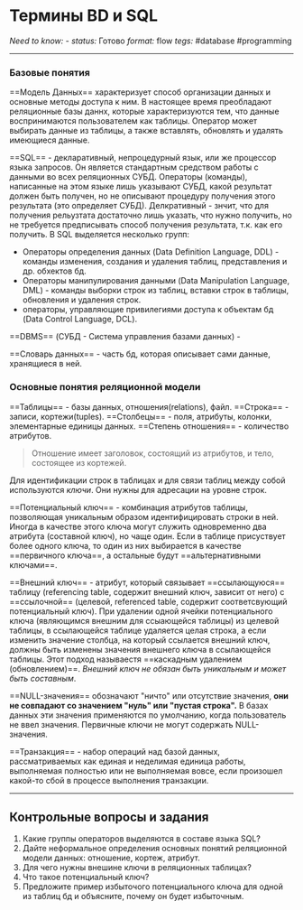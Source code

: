 # Термины BD и SQL
*Need to know:* -
*status:* Готово
*format:* flow
*tegs:* #database #programming 

---
### Базовые понятия
==Модель Данных== характеризует способ организации данных и основные методы доступа к ним. В настоящее время преобладают реляционные базы даннх, которые характеризуются тем, что данные воспринимаются пользователем как таблицы. Оператор может выбирать данные из таблицы, а также вставлять, обновлять и удалять имеющиеся данные.

==SQL== - декларативный, непроцедурный язык, или же процессор языка запросов. Он является стандартным средством работы с данными во всех реляционных СУБД. Операторы (команды), написанные на этом языке лишь указывают СУБД, какой результат должен быть получен, но не описывают процедуру получения этого результата (это определяет СУБД). Делкративный - знчит, что для получения рельузтата достаточно лишь указать, что нужно получить, но не требуется предписывать способ получения результата, т.к. как его получить. В SQL выделяется несколько групп:
- Операторы определения данных (Data Definition Language, DDL) - команды изменения, создания и удаления таблиц, представления и др. обхектов бд.
- Операторы манипулирования данными (Data Manipulation Language, DML) - команды выборки строк из таблиц, вставки строк в таблицы, обновления и удаления строк.
- операторы, управляющие привилегиями доступа к объектам бд (Data Control Language, DCL).

==DBMS== (СУБД - Система управления базами данных) - 

==Словарь данных== - часть бд, которая описывает сами данные, хранящиеся в ней.

### Основные понятия реляционной модели

==Таблицы== - базы данных, отношения(relations), файл.
==Строка== - записи, кортежи(tuples).
==Столбецы== - поля, атрибуты, колонки, элементарные единицы данных.
==Степень отношения== - количество атрибутов.

>Отношение имеет заголовок, состоящий из атрибутов, и тело, состоящее из кортежей.

Для идентификации строк в таблицах и для связи таблиц между собой используются *ключи*. Они нужны для адресации на уровне строк. 

==Потенциальный ключ== - комбинация атрибутов таблицы, позволяющая уникальным образом идентифицировать строки в ней. Иногда в качестве этого ключа могут служить одновременно два атрибута (составной ключ), но чаще один. Если в таблице присуствует более одного ключа, то один из них выбирается в качестве ==первичного ключа==, а остальные будут ==альтернативными ключами==.

==Внешний ключ== - атрибут, который связывает ==ссылающуюся== таблицу (referencing table, содержит внешний ключ, зависит от него) с ==ссылочной== (целевой, referenced table, содержит соответсвующий потенциальный ключ). При удалении одной ячейки потенциального ключа (являющимся внешним для ссыающейся таблицы) из целевой таблицы, в ссылающейся таблице удаляется целая строка, а если изменить значение столбца, на который ссылается внешний ключ, должны быть изменены значения внешнего ключа в ссылающейся таблицы. Этот подход называестя ==каскадным удалением (обновлением)==. *Внешний ключ не обязан быть уникальным и может быть составным*.

==NULL-значения== обозначают "ничто" или отсутствие значения, **они не совпадают со значением "нуль" или "пустая строка".** В базах данных эти значения применяются по умолчанию, когда пользователь не ввел значения. Первичные ключи не могут содержать NULL-значения.

==Транзакция== - набор операций над базой данных, рассматриваемых как единая и неделимая единица работы, выполняемая полностью или не выполняемая вовсе, если произошел какой-то сбой в процессе выполнения транзакции.

---
## Контрольные вопросы и задания
1. Какие группы операторов выделяются в составе языка SQL?
2. Дайте неформальное определения основных понятий реляционной модели данных: отношение, кортеж, атрибут.
3. Для чего нужны внешине ключи в реляционных таблицах?
4. Что такое потенциальный ключ?
5. Предложите пример избыточого потенциального ключа для одной из таблиц бд и объясните, почему он будет избыточным.